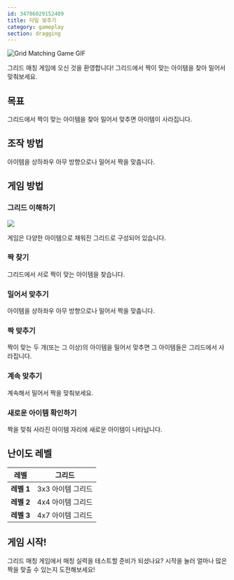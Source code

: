 ```yaml
---
id: 34786029152409
title: 타일 맞추기
category: gameplay
section: dragging
---
```

![Grid Matching Game GIF](https://help.studycat.com/hc/article_attachments/34965697809049)

그리드 매칭 게임에 오신 것을 환영합니다! 그리드에서 짝이 맞는 아이템을 찾아 밀어서 맞춰보세요.

## 목표

그리드에서 짝이 맞는 아이템을 찾아 밀어서 맞추면 아이템이 사라집니다.

## 조작 방법

아이템을 상하좌우 아무 방향으로나 밀어서 짝을 맞춥니다.

## 게임 방법

### 그리드 이해하기

![](https://help.studycat.com/hc/article_attachments/34786044757657)

게임은 다양한 아이템으로 채워진 그리드로 구성되어 있습니다.

### 짝 찾기

그리드에서 서로 짝이 맞는 아이템을 찾습니다.

### 밀어서 맞추기

아이템을 상하좌우 아무 방향으로나 밀어서 짝을 맞춥니다.

### 짝 맞추기

짝이 맞는 두 개(또는 그 이상)의 아이템을 밀어서 맞추면 그 아이템들은 그리드에서 사라집니다.

### 계속 맞추기

계속해서 밀어서 짝을 맞춰보세요.

### 새로운 아이템 확인하기

짝을 맞춰 사라진 아이템 자리에 새로운 아이템이 나타납니다.

## 난이도 레벨

| 레벨 | 그리드 |
| --- | --- |
| **레벨&nbsp;1** | 3x3 아이템 그리드 |
| **레벨&nbsp;2** | 4x4 아이템 그리드 |
| **레벨&nbsp;3** | 4x7 아이템 그리드 |

## 게임 시작!

그리드 매칭 게임에서 매칭 실력을 테스트할 준비가 되셨나요? 시작을 눌러 얼마나 많은 짝을 맞출 수 있는지 도전해보세요!